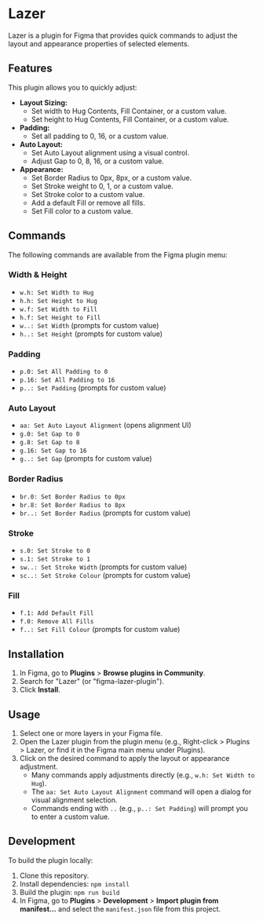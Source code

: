# Lazer

Lazer is a plugin for Figma that provides quick commands to adjust the layout and appearance properties of selected elements.

## Features

This plugin allows you to quickly adjust:

*   **Layout Sizing:**
    *   Set width to Hug Contents, Fill Container, or a custom value.
    *   Set height to Hug Contents, Fill Container, or a custom value.
*   **Padding:**
    *   Set all padding to 0, 16, or a custom value.
*   **Auto Layout:**
    *   Set Auto Layout alignment using a visual control.
    *   Adjust Gap to 0, 8, 16, or a custom value.
*   **Appearance:**
    *   Set Border Radius to 0px, 8px, or a custom value.
    *   Set Stroke weight to 0, 1, or a custom value.
    *   Set Stroke color to a custom value.
    *   Add a default Fill or remove all fills.
    *   Set Fill color to a custom value.

## Commands

The following commands are available from the Figma plugin menu:

### Width & Height
*   `w.h: Set Width to Hug`
*   `h.h: Set Height to Hug`
*   `w.f: Set Width to Fill`
*   `h.f: Set Height to Fill`
*   `w..: Set Width` (prompts for custom value)
*   `h..: Set Height` (prompts for custom value)

### Padding
*   `p.0: Set All Padding to 0`
*   `p.16: Set All Padding to 16`
*   `p..: Set Padding` (prompts for custom value)

### Auto Layout
*   `aa: Set Auto Layout Alignment` (opens alignment UI)
*   `g.0: Set Gap to 0`
*   `g.8: Set Gap to 8`
*   `g.16: Set Gap to 16`
*   `g..: Set Gap` (prompts for custom value)

### Border Radius
*   `br.0: Set Border Radius to 0px`
*   `br.8: Set Border Radius to 8px`
*   `br..: Set Border Radius` (prompts for custom value)

### Stroke
*   `s.0: Set Stroke to 0`
*   `s.1: Set Stroke to 1`
*   `sw..: Set Stroke Width` (prompts for custom value)
*   `sc..: Set Stroke Colour` (prompts for custom value)

### Fill
*   `f.1: Add Default Fill`
*   `f.0: Remove All Fills`
*   `f..: Set Fill Colour` (prompts for custom value)

## Installation

1.  In Figma, go to **Plugins** > **Browse plugins in Community**.
2.  Search for "Lazer" (or "figma-lazer-plugin").
3.  Click **Install**.

## Usage

1.  Select one or more layers in your Figma file.
2.  Open the Lazer plugin from the plugin menu (e.g., Right-click > Plugins > Lazer, or find it in the Figma main menu under Plugins).
3.  Click on the desired command to apply the layout or appearance adjustment.
    *   Many commands apply adjustments directly (e.g., `w.h: Set Width to Hug`).
    *   The `aa: Set Auto Layout Alignment` command will open a dialog for visual alignment selection.
    *   Commands ending with `..` (e.g., `p..: Set Padding`) will prompt you to enter a custom value.

## Development

To build the plugin locally:

1.  Clone this repository.
2.  Install dependencies: `npm install`
3.  Build the plugin: `npm run build`
4.  In Figma, go to **Plugins** > **Development** > **Import plugin from manifest...** and select the `manifest.json` file from this project.
